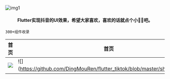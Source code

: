 ![img1](https://github.com/DingMouRen/flutter_tiktok/blob/master/shoot/img_1.png)<br>

#### <p align="center"> Flutter实现抖音的UI效果，希望大家喜欢，喜欢的话就点个小🌟🌟吧。</p>

 `300+组件收录`
 
|首页|首页|
|---|---|
|![](https://github.com/DingMouRen/flutter_tiktok/blob/master/shoot/gif_1.gif)|![](https://github.com/DingMouRen/flutter_tiktok/blob/master/shoot/gif_2.gif）|
